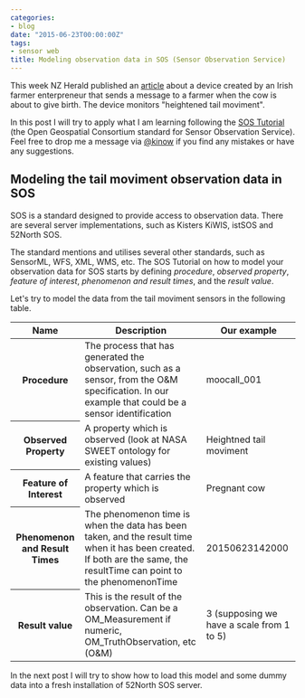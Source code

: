 ```yaml
---
categories:
- blog
date: "2015-06-23T00:00:00Z"
tags:
- sensor web
title: Modeling observation data in SOS (Sensor Observation Service)
---
```


This week NZ Herald published an [article](http://www.nzherald.co.nz/technology/news/article.cfm?c_id=5&objectid=11469418)
about a device created by an Irish farmer enterpreneur that sends a message to a farmer when the cow is about to give birth.
The device monitors "heightened tail moviment".

In this post I will try to apply what I am learning following the [SOS Tutorial](http://www.ogcnetwork.net/SOS_2_0/tutorial)
(the Open Geospatial Consortium standard for Sensor Observation Service). Feel free to drop me a message via
[@kinow](https://twitter.com/kinow) if you find any mistakes or have any suggestions.

## Modeling the tail moviment observation data in SOS

SOS is a standard designed to provide access to observation data. There are several server implementations, such as Kisters KiWIS, 
istSOS and 52North SOS.

The standard mentions and utilises several other standards, such as SensorML, WFS, XML, WMS, etc. The SOS Tutorial on
how to model your observation data for SOS starts by defining *procedure*, *observed property*, *feature of interest*,
*phenomenon and result times*, and the *result value*.

Let's try to model the data from the tail moviment sensors in the following table.

<table class="table table-bordered">
<thead>
<tr>
<th>Name</th>
<th>Description</th>
<th>Our example</th>
</tr>
</thead>
<tbody>
<tr>
<th>Procedure</th>
<td>The process that has generated the observation, such as a sensor, from the O&M specification. In our example that could be a sensor identification</td>
<td>moocall_001</td>
</tr>
<tr>
<th>Observed Property</th>
<td>A property which is observed (look at NASA SWEET ontology for existing values)</td>
<td>Heightned tail moviment</td>
</tr>
<tr>
<th>Feature of Interest</th>
<td>A feature that carries the property which is observed</td>
<td>Pregnant cow</td>
</tr>
<tr>
<th>Phenomenon and Result Times</th>
<td>The phenomenon time is when the data has been taken, and the result time when it has been created. If both are the same, the resultTime can point to the phenomenonTime</td>
<td>20150623142000</td>
</tr>
<tr>
<th>Result value</th>
<td>This is the result of the observation. Can be a OM_Measurement if numeric, OM_TruthObservation, etc (O&M)</td>
<td>3 (supposing we have a scale from 1 to 5)</td>
</tr>
</tbody>
</table>

In the next post I will try to show how to load this model and some dummy data into a fresh installation of
52North SOS server.
